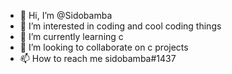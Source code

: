 - 👋 Hi, I’m @Sidobamba
- 👀 I’m interested in coding and cool coding things
- 🌱 I’m currently learning c
- 💞️ I’m looking to collaborate on c projects
- 📫 How to reach me sidobamba#1437

<!---
Sidobamba/Sidobamba is a ✨ special ✨ repository because its `README.md` (this file) appears on your GitHub profile.
You can click the Preview link to take a look at your changes.
--->

